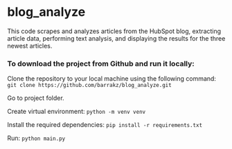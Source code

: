 # blog_analyze
This code scrapes and analyzes articles from the HubSpot blog, extracting article data, performing text analysis, and displaying the results for the three newest articles.


<h3>To download the project from Github and run it locally:</h3>

Clone the repository to your local machine using the following command: 
```git clone https://github.com/barrakz/blog_analyze.git```

Go to project folder.

Create virtual environment: ``` python -m venv venv ```
  
Install the required dependencies: ```pip install -r requirements.txt```
  
Run: ```python main.py ```
  

